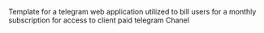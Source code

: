 Template for a telegram web application utilized to bill users for a monthly subscription for access to client paid telegram Chanel
